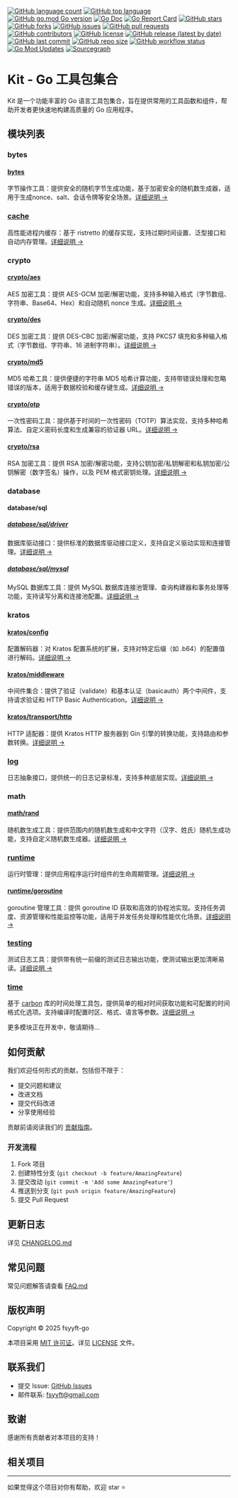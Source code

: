 [![GitHub language count](https://img.shields.io/github/languages/count/fsyyft-go/kit)](https://github.com/fsyyft-go/kit)
[![GitHub top language](https://img.shields.io/github/languages/top/fsyyft-go/kit)](https://github.com/fsyyft-go/kit)
[![GitHub go.mod Go version](https://img.shields.io/github/go-mod/go-version/fsyyft-go/kit)](https://github.com/fsyyft-go/kit/blob/main/go.mod)
[![Go Doc](https://pkg.go.dev/badge/github.com/fsyyft-go/kit)](https://pkg.go.dev/github.com/fsyyft-go/kit)
[![Go Report Card](https://goreportcard.com/badge/github.com/fsyyft-go/kit)](https://goreportcard.com/report/github.com/fsyyft-go/kit)
[![GitHub stars](https://img.shields.io/github/stars/fsyyft-go/kit)](https://github.com/fsyyft-go/kit/stargazers)
[![GitHub forks](https://img.shields.io/github/forks/fsyyft-go/kit)](https://github.com/fsyyft-go/kit/network)
[![GitHub issues](https://img.shields.io/github/issues/fsyyft-go/kit)](https://github.com/fsyyft-go/kit/issues)
[![GitHub pull requests](https://img.shields.io/github/issues-pr/fsyyft-go/kit)](https://github.com/fsyyft-go/kit/pulls)
[![GitHub contributors](https://img.shields.io/github/contributors/fsyyft-go/kit)](https://github.com/fsyyft-go/kit/graphs/contributors)
[![GitHub license](https://img.shields.io/github/license/fsyyft-go/kit)](https://github.com/fsyyft-go/kit/blob/main/LICENSE)
[![GitHub release (latest by date)](https://img.shields.io/github/v/release/fsyyft-go/kit)](https://github.com/fsyyft-go/kit/releases)
[![GitHub last commit](https://img.shields.io/github/last-commit/fsyyft-go/kit)](https://github.com/fsyyft-go/kit/commits/main)
[![GitHub repo size](https://img.shields.io/github/repo-size/fsyyft-go/kit)](https://github.com/fsyyft-go/kit)
[![GitHub workflow status](https://img.shields.io/github/actions/workflow/status/fsyyft-go/kit/go.yml)](https://github.com/fsyyft-go/kit/actions)
[![Go Mod Updates](https://img.shields.io/github/go-mod/updates-available/fsyyft-go/kit)](https://github.com/fsyyft-go/kit)
[![Sourcegraph](https://sourcegraph.com/github.com/fsyyft-go/kit/-/badge.svg)](https://sourcegraph.com/github.com/fsyyft-go/kit)

# Kit - Go 工具包集合

Kit 是一个功能丰富的 Go 语言工具包集合，旨在提供常用的工具函数和组件，帮助开发者更快速地构建高质量的 Go 应用程序。

## 模块列表

### bytes

#### [bytes](bytes/README.md)

字节操作工具：提供安全的随机字节生成功能，基于加密安全的随机数生成器，适用于生成nonce、salt、会话令牌等安全场景。[详细说明 →](bytes/README.md)

### [cache](cache/README.md)

高性能进程内缓存：基于 ristretto 的缓存实现，支持过期时间设置、泛型接口和自动内存管理。[详细说明 →](cache/README.md)

### crypto

#### [crypto/aes](crypto/aes/README.md)

AES 加密工具：提供 AES-GCM 加密/解密功能，支持多种输入格式（字节数组、字符串、Base64、Hex）和自动随机 nonce 生成。[详细说明 →](crypto/aes/README.md)

#### [crypto/des](crypto/des/README.md)

DES 加密工具：提供 DES-CBC 加密/解密功能，支持 PKCS7 填充和多种输入格式（字节数组、字符串、16 进制字符串）。[详细说明 →](crypto/des/README.md)

#### [crypto/md5](crypto/md5/README.md)

MD5 哈希工具：提供便捷的字符串 MD5 哈希计算功能，支持带错误处理和忽略错误的版本，适用于数据校验和缓存键生成。[详细说明 →](crypto/md5/README.md)

#### [crypto/otp](crypto/otp/README.md)

一次性密码工具：提供基于时间的一次性密码（TOTP）算法实现，支持多种哈希算法、自定义密码长度和生成兼容的验证器 URL。[详细说明 →](crypto/otp/README.md)

#### [crypto/rsa](crypto/rsa/README.md)

RSA 加密工具：提供 RSA 加密/解密功能，支持公钥加密/私钥解密和私钥加密/公钥解密（数字签名）操作，以及 PEM 格式密钥处理。[详细说明 →](crypto/rsa/README.md)

### database

#### database/sql

##### [database/sql/driver](database/sql/driver/README.md)

数据库驱动接口：提供标准的数据库驱动接口定义，支持自定义驱动实现和连接管理。[详细说明 →](database/sql/driver/README.md)

##### [database/sql/mysql](database/sql/mysql/README.md)

MySQL 数据库工具：提供 MySQL 数据库连接池管理、查询构建器和事务处理等功能，支持读写分离和连接池配置。[详细说明 →](database/sql/mysql/README.md)

### kratos

#### [kratos/config](kratos/config/README.md)

配置解码器：对 Kratos 配置系统的扩展，支持对特定后缀（如 .b64）的配置值进行解码。[详细说明 →](kratos/config/README.md)

#### [kratos/middleware](kratos/middleware/README.md)

中间件集合：提供了验证（validate）和基本认证（basicauth）两个中间件，支持请求验证和 HTTP Basic Authentication。[详细说明 →](kratos/middleware/README.md)

#### [kratos/transport/http](kratos/transport/http/README.md)

HTTP 适配器：提供 Kratos HTTP 服务器到 Gin 引擎的转换功能，支持路由和参数转换。[详细说明 →](kratos/transport/http/README.md)

### [log](log/README.md)

日志抽象接口，提供统一的日志记录标准，支持多种底层实现。[详细说明 →](log/README.md)

### math

#### [math/rand](math/rand/README.md)

随机数生成工具：提供范围内的随机数生成和中文字符（汉字、姓氏）随机生成功能，支持自定义随机数生成器。[详细说明 →](math/rand/README.md)

### [runtime](runtime/README.md)

运行时管理：提供应用程序运行时组件的生命周期管理。[详细说明 →](runtime/README.md)

#### [runtime/goroutine](runtime/goroutine/README.md)

goroutine 管理工具：提供 goroutine ID 获取和高效的协程池实现。支持任务调度、资源管理和性能监控等功能，适用于并发任务处理和性能优化场景。[详细说明 →](runtime/goroutine/README.md)

### [testing](testing/README.md)

测试日志工具：提供带有统一前缀的测试日志输出功能，使测试输出更加清晰易读。[详细说明 →](testing/README.md)

### [time](time/README.md)

基于 [carbon](https://github.com/dromara/carbon) 库的时间处理工具包，提供简单的相对时间获取功能和可配置的时间格式化选项。支持编译时配置时区、格式、语言等参数。[详细说明 →](time/README.md)

更多模块正在开发中，敬请期待...

## 如何贡献

我们欢迎任何形式的贡献，包括但不限于：

- 提交问题和建议
- 改进文档
- 提交代码改进
- 分享使用经验

贡献前请阅读我们的 [贡献指南](CONTRIBUTING.md)。

### 开发流程

1. Fork 项目
2. 创建特性分支 (`git checkout -b feature/AmazingFeature`)
3. 提交改动 (`git commit -m 'Add some AmazingFeature'`)
4. 推送到分支 (`git push origin feature/AmazingFeature`)
5. 提交 Pull Request

## 更新日志

详见 [CHANGELOG.md](CHANGELOG.md)

## 常见问题

常见问题解答请查看 [FAQ.md](FAQ.md)

## 版权声明

Copyright © 2025 fsyyft-go

本项目采用 [MIT 许可证](LICENSE)。详见 [LICENSE](LICENSE) 文件。

## 联系我们

- 提交 Issue: [GitHub Issues](https://github.com/fsyyft-go/kit/issues)
- 邮件联系: [fsyyft@gmail.com](mailto:fsyyft@gmail.com)

## 致谢

感谢所有贡献者对本项目的支持！

## 相关项目

---

如果觉得这个项目对你有帮助，欢迎 star ⭐️


